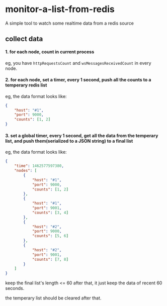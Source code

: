 # monitor-a-list-from-redis
A simple tool to watch some realtime data from a redis source

## collect data

#### 1. for each node, count in current process

eg, you have `httpRequestsCount` and `wsMessagesReceivedCount` in every node.

#### 2. for each node, set a timer, every 1 second, push all the counts to a temperary redis list

eg, the data format looks like:
```json
{
    "host": "#1",
    "port": 9000,
    "counts": [1, 2]
}
```

#### 3. set a global timer, every 1 second, get all the data from the temperary list, and push them(serialized to a JSON string) to a final list

eg, the data format looks like:
```json
{
    "time": 1462577597380,
    "nodes": [
        {
            "host": "#1",
            "port": 9000,
            "counts": [1, 2]
        },
        {
            "host": "#1",
            "port": 9001,
            "counts": [3, 4]
        },
        {
            "host": "#2",
            "port": 9000,
            "counts": [5, 6]
        },
        {
            "host": "#2",
            "port": 9001,
            "counts": [7, 8]
        }
    ]
}
```

keep the final list's length <= 60 after that, it just keep the data of recent 60 seconds.

the temperary list should be cleared after that. 
